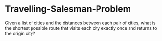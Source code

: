 # Travelling-Salesman-Problem
Given a list of cities and the distances between each pair of cities, what is the shortest possible route that visits each city exactly once and returns to the origin city?
